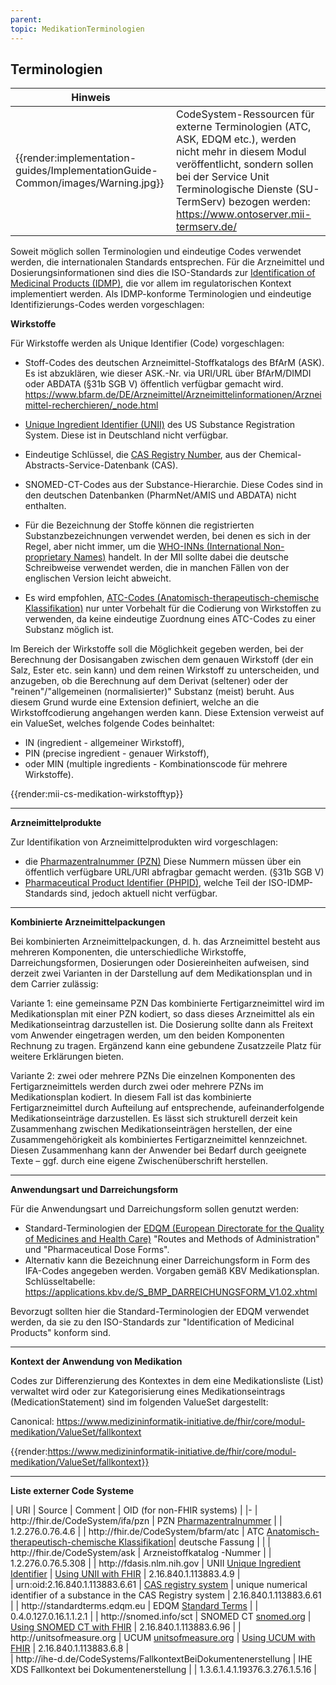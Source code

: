 ```yaml
---
parent: 
topic: MedikationTerminologien
---
```

## Terminologien

| Hinweis |  |
|---------|---------------------|
| {{render:implementation-guides/ImplementationGuide-Common/images/Warning.jpg}} | CodeSystem-Ressourcen für externe Terminologien (ATC, ASK, EDQM etc.), werden nicht mehr in diesem Modul veröffentlicht, sondern sollen bei der Service Unit Terminologische Dienste (SU-TermServ) bezogen werden: https://www.ontoserver.mii-termserv.de/ |

Soweit möglich sollen Terminologien und eindeutige Codes verwendet werden, die internationalen Standards entsprechen. Für die Arzneimittel und Dosierungsinformationen sind dies die ISO-Standards zur [Identification of Medicinal Products (IDMP)](https://www.ema.europa.eu/en/human-regulatory/overview/data-medicines-iso-idmp-standards-overview), die vor allem im regulatorischen Kontext implementiert werden. Als IDMP-konforme Terminologien und eindeutige Identifizierungs-Codes werden vorgeschlagen:

**Wirkstoffe**

Für Wirkstoffe werden als Unique Identifier (Code) vorgeschlagen:
* Stoff-Codes des deutschen Arzneimittel-Stoffkatalogs des BfArM (ASK). Es ist abzuklären, wie dieser ASK.-Nr. via URI/URL über BfArM/DIMDI oder ABDATA (§31b SGB V) öffentlich verfügbar gemacht wird.  https://www.bfarm.de/DE/Arzneimittel/Arzneimittelinformationen/Arzneimittel-recherchieren/_node.html 
* [Unique Ingredient Identifier (UNII)](https://en.wikipedia.org/wiki/Unique_Ingredient_Identifier) des US Substance Registration System. Diese ist in Deutschland nicht verfügbar.
* Eindeutige Schlüssel, die [CAS Registry Number](https://www.cas.org/support/documentation/chemical-substances/faqs), aus der Chemical-Abstracts-Service-Datenbank (CAS). 
* SNOMED-CT-Codes aus der Substance-Hierarchie. Diese Codes sind in den deutschen Datenbanken (PharmNet/AMIS und ABDATA) nicht enthalten.

* Für die Bezeichnung der Stoffe können die registrierten Substanzbezeichnungen verwendet werden, bei denen es sich in der Regel, aber nicht immer, um die  [WHO-INNs (International Non-proprietary Names)](https://www.who.int/medicines/services/inn/en/) handelt. In der MII sollte dabei die deutsche Schreibweise verwendet werden, die in manchen Fällen von der englischen Version leicht abweicht.
* Es wird empfohlen, [ATC-Codes (Anatomisch-therapeutisch-chemische Klassifikation)](https://www.whocc.no/atc_ddd_index/) nur unter Vorbehalt für die Codierung von Wirkstoffen zu verwenden, da keine eindeutige Zuordnung eines ATC-Codes zu einer Substanz möglich ist. 

Im Bereich der Wirkstoffe soll die Möglichkeit gegeben werden, bei der Berechnung der Dosisangaben zwischen dem genauen Wirkstoff (der ein Salz, Ester etc. sein kann) und dem reinen Wirkstoff zu unterscheiden, und anzugeben, ob die Berechnung auf dem Derivat (seltener) oder der "reinen"/"allgemeinen (normalisierter)" Substanz (meist) beruht. Aus diesem Grund wurde eine Extension definiert, welche an die Wirkstoffcodierung angehangen werden kann. Diese Extension verweist auf ein ValueSet, welches folgende Codes beinhaltet: 
* IN (ingredient - allgemeiner Wirkstoff), 
* PIN (precise ingredient - genauer Wirkstoff), 
* oder MIN (multiple ingredients - Kombinationscode für mehrere Wirkstoffe).

{{render:mii-cs-medikation-wirkstofftyp}}

---

**Arzneimittelprodukte**

Zur Identifikation von Arzneimittelprodukten wird vorgeschlagen:
* die [Pharmazentralnummer (PZN)](https://de.wikipedia.org/wiki/Pharmazentralnummer) Diese Nummern müssen über ein öffentlich verfügbare URL/URI abfragbar gemacht werden. (§31b SGB V)
* [Pharmaceutical Product Identifier (PHPID)](https://www.fda.gov/industry/fda-resources-data-standards/pharmaceutical-product-identification), welche Teil der ISO-IDMP-Standards sind, jedoch aktuell nicht verfügbar.

---

**Kombinierte Arzneimittelpackungen**

Bei kombinierten Arzneimittelpackungen, d. h. das Arzneimittel besteht aus mehreren Komponenten, die unterschiedliche Wirkstoffe, Darreichungsformen, Dosierungen oder Dosiereinheiten aufweisen, sind derzeit zwei Varianten in der Darstellung auf dem Medikationsplan und in dem Carrier zulässig:

Variante 1: eine gemeinsame PZN
Das kombinierte Fertigarzneimittel wird im Medikationsplan mit einer PZN kodiert, so dass dieses Arzneimittel als ein Medikationseintrag darzustellen ist. Die Dosierung sollte dann als Freitext vom Anwender eingetragen werden, um den beiden Komponenten Rechnung zu tragen. Ergänzend kann eine gebundene Zusatzzeile Platz für weitere Erklärungen bieten.

Variante 2: zwei oder mehrere PZNs
Die einzelnen Komponenten des Fertigarzneimittels werden durch zwei oder mehrere PZNs im Medikationsplan kodiert. In diesem Fall ist das kombinierte Fertigarzneimittel durch Aufteilung auf entsprechende, aufeinanderfolgende Medikationseinträge darzustellen. Es lässt sich strukturell derzeit kein Zusammenhang zwischen Medikationseinträgen herstellen, der eine Zusammengehörigkeit als kombiniertes Fertigarzneimittel kennzeichnet. Diesen Zusammenhang kann der Anwender bei Bedarf durch geeignete Texte – ggf. durch eine eigene Zwischenüberschrift herstellen.

---

**Anwendungsart und Darreichungsform**

Für die Anwendungsart und Darreichungsform sollen genutzt werden:
* Standard-Terminologien der [EDQM (European Directorate for the Quality of Medicines and Health Care)](https://standardterms.edqm.eu/) "Routes and Methods of Administration" und "Pharmaceutical Dose Forms". 
* Alternativ kann die Bezeichnung einer Darreichungsform in Form des IFA-Codes angegeben werden. Vorgaben gemäß KBV Medikationsplan. Schlüsseltabelle: https://applications.kbv.de/S_BMP_DARREICHUNGSFORM_V1.02.xhtml

Bevorzugt sollten hier die Standard-Terminologien der EDQM verwendet werden, da sie zu den ISO-Standards zur "Identification of Medicinal Products" konform sind. 

---

**Kontext der Anwendung von Medikation**

Codes zur Differenzierung des Kontextes in dem eine Medikationsliste (List) verwaltet wird oder zur Kategorisierung eines Medikationseintrags (MedicationStatement) sind im folgenden ValueSet dargestellt:

Canonical: https://www.medizininformatik-initiative.de/fhir/core/modul-medikation/ValueSet/fallkontext

{{render:https://www.medizininformatik-initiative.de/fhir/core/modul-medikation/ValueSet/fallkontext}}

---

**Liste externer Code Systeme** 

| URI | Source | Comment | OID (for non-FHIR systems) | 
|-
| http<nolink>://fhir.de/CodeSystem/ifa/pzn | PZN [Pharmazentralnummer](https://de.wikipedia.org/wiki/Pharmazentralnummer) | | 1.2.276.0.76.4.6 |
| http<nolink>://fhir.de/CodeSystem/bfarm/atc | ATC [Anatomisch-therapeutisch-chemische Klassifikation](https://www.dimdi.de/dynamic/de/arzneimittel/atc-klassifikation/)| deutsche Fassung | | 
| http<nolink>://fhir.de/CodeSystem/ask | Arzneistoffkatalog -Nummer | | 1.2.276.0.76.5.308 |
| http<nolink>://fdasis.nlm.nih.gov | UNII [Unique Ingredient Identifier](http://www.fda.gov/Drugs/InformationOnDrugs/ucm142438.htm) | [Using UNII with FHIR](http://hl7.org/fhir/unii.html) | 2.16.840.1.113883.4.9 |    
| urn:oid:2.16.840.1.113883.6.61 | [CAS registry system](https://www.cas.org/support/documentation/chemical-substances) | unique numerical identifier of a substance in the CAS Registry system | 2.16.840.1.113883.6.61 |
| http<nolink>://standardterms.edqm.eu | EDQM [Standard Terms](https://standardterms.edqm.eu/) |  | 0.4.0.127.0.16.1.1.2.1 |
| http<nolink>://snomed.info/sct | SNOMED CT [snomed.org](http://snomed.org/) | [Using SNOMED CT with FHIR](http://hl7.org/fhir/snomedct.html) | 2.16.840.1.113883.6.96 | 
| http<nolink>://unitsofmeasure.org | UCUM [unitsofmeasure.org](http://unitsofmeasure.org/) | [Using UCUM with FHIR](http://hl7.org/fhir/ucum.html) | 2.16.840.1.113883.6.8 |  
| http<nolink>://ihe-d.de/CodeSystems/FallkontextBeiDokumentenerstellung | IHE XDS Fallkontext bei Dokumentenerstellung | | 1.3.6.1.4.1.19376.3.276.1.5.16 |

<br><br>
